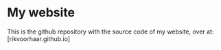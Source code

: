 # My website

This is the github repository with the source code of my website, over at:
[rikvoorhaar.github.io]
